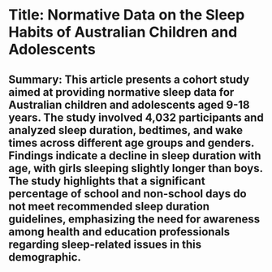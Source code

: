 # Title: Normative Data on the Sleep Habits of Australian Children and Adolescents

## Summary: This article presents a cohort study aimed at providing normative sleep data for Australian children and adolescents aged 9-18 years. The study involved 4,032 participants and analyzed sleep duration, bedtimes, and wake times across different age groups and genders. Findings indicate a decline in sleep duration with age, with girls sleeping slightly longer than boys. The study highlights that a significant percentage of school and non-school days do not meet recommended sleep duration guidelines, emphasizing the need for awareness among health and education professionals regarding sleep-related issues in this demographic.
